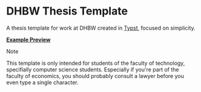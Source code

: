 # DHBW Thesis Template

A thesis template for work at DHBW created in [Typst](https://github.com/typst/typst), focused on simplicity.

[**Example Preview**](./example/thesis.pdf)

> [!NOTE]
> This template is only intended for students of the faculty of technology, specifially
> computer science students. Especially if you're part of the faculty of economics, you
> should probably consult a lawyer before you even type a single character.

